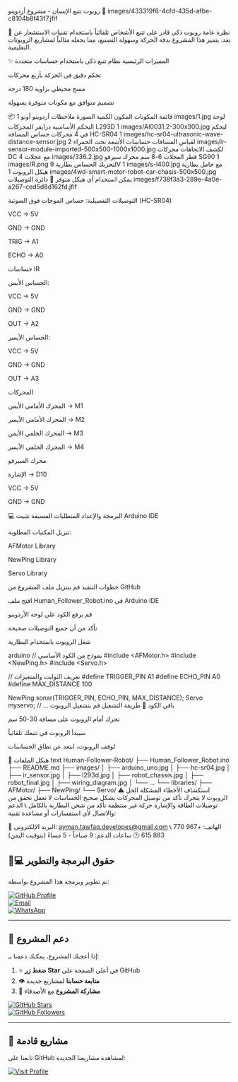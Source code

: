 روبوت تتبع الإنسان - مشروع أردوينو 🤖
images/433319f6-4cfd-435d-afbe-c8104b8f43f7.jfif

📝 نظرة عامة
روبوت ذكي قادر على تتبع الأشخاص تلقائياً باستخدام تقنيات الاستشعار عن بعد. يتميز هذا المشروع بدقة الحركة وسهولة التصنيع، مما يجعله مثالياً لمشاريع الروبوتات التعليمية.

✨ المميزات الرئيسية
نظام تتبع ذكي باستخدام حساسات متعددة

تحكم دقيق في الحركة بأربع محركات

مسح محيطي بزاوية 180 درجة

تصميم متوافق مع مكونات متوفرة بسهولة

📦 قائمة المكونات
المكون	الكمية	الصورة	ملاحظات
أردوينو أونو	1	images/1.jpg	لوحة التحكم الأساسية
درايفر المحركات L293D	1	images/AI0031.2-300x300.jpg	لتحكم في 4 محركات
حساس المسافة HC-SR04	1	images/hc-sr04-ultrasonic-wave-distance-sensor.jpg	لقياس المسافات
حساسات الأشعة تحت الحمراء	2	images/ir-sensor-module-imported-500x500-1000x1000.jpg	لكشف الاتجاهات
محركات DC مع عجلات	4	images/336.2.jpg	قطر العجلات 6-8 سم
محرك سيرفو SG90	1	images/R.png	لتحريك الحساس
بطارية 9V	1	images/s-l400.jpg	مع حامل بطارية
هيكل الروبوت	1	images/4wd-smart-motor-robot-car-chasis-500x500.jpg	يمكن استخدام أي هيكل متوفر
🔌 دائرة التوصيلات
images/f738f3a3-289e-4a0e-a267-ced5d8d162fd.jfif

التوصيلات التفصيلية:
حساس الموجات فوق الصوتية (HC-SR04)

VCC → 5V

GND → GND

TRIG → A1

ECHO → A0

حساسات IR

الحساس الأيمن:

VCC → 5V

GND → GND

OUT → A2

الحساس الأيسر:

VCC → 5V

GND → GND

OUT → A3

المحركات

المحرك الأمامي الأيمن → M1

المحرك الأمامي الأيسر → M2

المحرك الخلفي الأيمن → M3

المحرك الخلفي الأيسر → M4

محرك السيرفو

الإشارة → D10

VCC → 5V

GND → GND

💻 البرمجة والإعداد
المتطلبات المسبقة
تثبيت Arduino IDE

تنزيل المكتبات المطلوبة:

AFMotor Library

NewPing Library

Servo Library

خطوات التنفيذ
قم بتنزيل ملف المشروع من GitHub

افتح ملف Human_Follower_Robot.ino في Arduino IDE

قم برفع الكود على لوحة الأردوينو

تأكد من أن جميع التوصيلات صحيحة

شغل الروبوت باستخدام البطارية

arduino
// نموذج من الكود الأساسي
#include <AFMotor.h>
#include <NewPing.h>
#include <Servo.h>

// تعريف الثوابت والمتغيرات
#define TRIGGER_PIN A1
#define ECHO_PIN A0
#define MAX_DISTANCE 100

NewPing sonar(TRIGGER_PIN, ECHO_PIN, MAX_DISTANCE);
Servo myservo;
// ... باقي الكود
🎯 طريقة التشغيل
قم بتشغيل الروبوت

تحرك أمام الروبوت على مسافة 30-50 سم

سيبدأ الروبوت في تتبعك تلقائياً

لوقف الروبوت، ابتعد عن نطاق الحساسات

📂 هيكل الملفات
text
Human-Follower-Robot/
├── Human_Follower_Robot.ino
├── README.md
├── images/
│   ├── arduino_uno.jpg
│   ├── hc-sr04.jpg
│   ├── ir_sensor.jpg
│   ├── l293d.jpg
│   ├── robot_chassis.jpg
│   ├── robot_final.jpg
│   ├── wiring_diagram.jpg
│   └── ...
└── libraries/
    ├── AFMotor/
    ├── NewPing/
    └── Servo/
⚠️ استكشاف الأخطاء
المشكلة	الحل
الروبوت لا يتحرك	تأكد من توصيل المحركات بشكل صحيح
الحساسات لا تعمل	تحقق من توصيلات الطاقة والإشارة
حركة غير منتظمة	تأكد من شحن البطارية بالكامل
📞 الدعم والاتصال
لأي استفسارات أو مساعدة تقنية:

📧 البريد الإلكتروني: ayman.tawfaq.developes@gmail.com
📞 الهاتف: +967 770 883 615
🕒 ساعات الدعم: 9 صباحاً - 5 مساءً (بتوقيت اليمن)


## **👨💻 حقوق البرمجة والتطوير**
تم تطوير وبرمجة هذا المشروع بواسطة:

[![GitHub Profile](https://img.shields.io/badge/GitHub-Eng__Ayman__Twfaq-181717?style=for-the-badge&logo=github)](https://github.com/Eng-Ayman-Twfaq)  
[![Email](https://img.shields.io/badge/Email-ayman.tawfaq.developes@gmail.com-D14836?style=for-the-badge&logo=gmail)](mailto:ayman.tawfaq.developes@gmail.com)  
[![WhatsApp](https://img.shields.io/badge/WhatsApp-%2B967%20770%20883%20615-25D366?style=for-the-badge&logo=whatsapp)](https://wa.me/967770883615)

---

## **🌟 دعم المشروع**
إذا أعجبك المشروع، يمكنك دعمنا بـ:
1. ⭐ **ضغط زر Star** في أعلى الصفحة على GitHub
2. 👁️ **متابعة حسابنا** لمشاريع جديدة
3. 💬 **مشاركة المشروع** مع الأصدقاء

[![GitHub Stars](https://img.shields.io/github/stars/Eng-Ayman-Twfaq/Human-Follower-Robot?style=social)](https://github.com/Eng-Ayman-Twfaq/Human-Follower-Robot)  
[![GitHub Followers](https://img.shields.io/github/followers/Eng-Ayman-Twfaq?style=social)](https://github.com/Eng-Ayman-Twfaq)

---

## **🚀 مشاريع قادمة**
تابعنا على GitHub لمشاهدة مشاريعنا الجديدة:

[![Visit Profile](https://img.shields.io/badge/VIEW_PROFILE-181717?style=for-the-badge&logo=github)](https://github.com/Eng-Ayman-Twfaq)